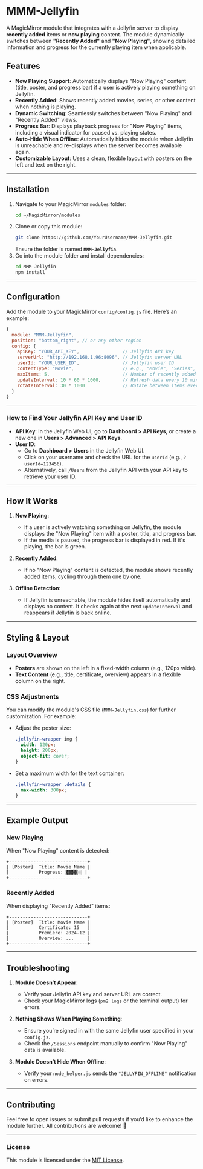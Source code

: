 
# MMM-Jellyfin

A MagicMirror module that integrates with a Jellyfin server to display **recently added** items or **now playing** content. The module dynamically switches between **"Recently Added"** and **"Now Playing"**, showing detailed information and progress for the currently playing item when applicable.

## Features

- **Now Playing Support**: Automatically displays "Now Playing" content (title, poster, and progress bar) if a user is actively playing something on Jellyfin.  
- **Recently Added**: Shows recently added movies, series, or other content when nothing is playing.  
- **Dynamic Switching**: Seamlessly switches between "Now Playing" and "Recently Added" views.  
- **Progress Bar**: Displays playback progress for "Now Playing" items, including a visual indicator for paused vs. playing states.  
- **Auto-Hide When Offline**: Automatically hides the module when Jellyfin is unreachable and re-displays when the server becomes available again.  
- **Customizable Layout**: Uses a clean, flexible layout with posters on the left and text on the right.  

---

## Installation

1. Navigate to your MagicMirror `modules` folder:
   ```bash
   cd ~/MagicMirror/modules
   ```
2. Clone or copy this module:
   ```bash
   git clone https://github.com/YourUsername/MMM-Jellyfin.git
   ```
   Ensure the folder is named **`MMM-Jellyfin`**.
3. Go into the module folder and install dependencies:
   ```bash
   cd MMM-Jellyfin
   npm install
   ```

---

## Configuration

Add the module to your MagicMirror `config/config.js` file. Here’s an example:

```js
{
  module: "MMM-Jellyfin",
  position: "bottom_right", // or any other region
  config: {
    apiKey: "YOUR_API_KEY",                // Jellyfin API key
    serverUrl: "http://192.168.1.96:8096", // Jellyfin server URL
    userId: "YOUR_USER_ID",                // Jellyfin user ID
    contentType: "Movie",                  // e.g., "Movie", "Series", etc.
    maxItems: 5,                           // Number of recently added items to fetch
    updateInterval: 10 * 60 * 1000,        // Refresh data every 10 minutes
    rotateInterval: 30 * 1000              // Rotate between items every 30 seconds
  }
}
```

---

### How to Find Your Jellyfin API Key and User ID

- **API Key**: In the Jellyfin Web UI, go to **Dashboard > API Keys**, or create a new one in **Users > Advanced > API Keys**.  
- **User ID**:  
  - Go to **Dashboard > Users** in the Jellyfin Web UI.  
  - Click on your username and check the URL for the `userId` (e.g., `?userId=123456`).  
  - Alternatively, call `/Users` from the Jellyfin API with your API key to retrieve your user ID.  

---

## How It Works

1. **Now Playing**:  
   - If a user is actively watching something on Jellyfin, the module displays the "Now Playing" item with a poster, title, and progress bar.  
   - If the media is paused, the progress bar is displayed in red. If it's playing, the bar is green.  

2. **Recently Added**:  
   - If no "Now Playing" content is detected, the module shows recently added items, cycling through them one by one.  

3. **Offline Detection**:  
   - If Jellyfin is unreachable, the module hides itself automatically and displays no content. It checks again at the next `updateInterval` and reappears if Jellyfin is back online.

---

## Styling & Layout

### Layout Overview

- **Posters** are shown on the left in a fixed-width column (e.g., 120px wide).  
- **Text Content** (e.g., title, certificate, overview) appears in a flexible column on the right.  

### CSS Adjustments

You can modify the module's CSS file (`MMM-Jellyfin.css`) for further customization. For example:

- Adjust the poster size:
  ```css
  .jellyfin-wrapper img {
    width: 120px;
    height: 200px;
    object-fit: cover;
  }
  ```
- Set a maximum width for the text container:
  ```css
  .jellyfin-wrapper .details {
    max-width: 300px;
  }
  ```

---

## Example Output

### Now Playing

When "Now Playing" content is detected:
```
+-----------------------------+
| [Poster]  Title: Movie Name |
|           Progress: ▓▓▓▓░░ |
+-----------------------------+
```

### Recently Added

When displaying "Recently Added" items:
```
+-----------------------------+
| [Poster]  Title: Movie Name |
|           Certificate: 15   |
|           Premiere: 2024-12 |
|           Overview: ...     |
+-----------------------------+
```

---

## Troubleshooting

1. **Module Doesn’t Appear**:  
   - Verify your Jellyfin API key and server URL are correct.  
   - Check your MagicMirror logs (`pm2 logs` or the terminal output) for errors.  

2. **Nothing Shows When Playing Something**:  
   - Ensure you’re signed in with the same Jellyfin user specified in your `config.js`.  
   - Check the `/Sessions` endpoint manually to confirm "Now Playing" data is available.  

3. **Module Doesn’t Hide When Offline**:  
   - Verify your `node_helper.js` sends the `"JELLYFIN_OFFLINE"` notification on errors.  

---

## Contributing

Feel free to open issues or submit pull requests if you’d like to enhance the module further. All contributions are welcome! 🚀

---

### License

This module is licensed under the [MIT License](LICENSE).
